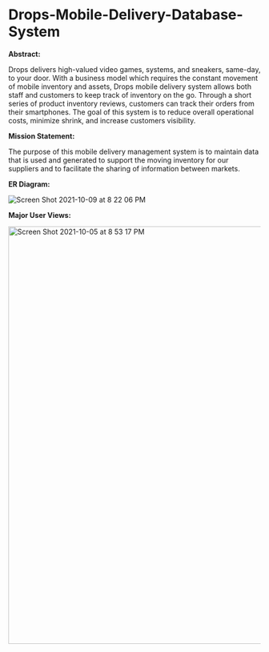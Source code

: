 # Drops-Mobile-Delivery-Database-System

**Abstract:**

Drops delivers high-valued video games, systems, and sneakers, same-day, to your door. With a business model which requires the constant movement of mobile inventory and assets, Drops mobile delivery system allows both staff and customers to keep track of inventory on the go. Through a short series of product inventory reviews, customers can track their orders from their smartphones. The goal of this system is to reduce overall operational costs,  minimize shrink, and increase customers visibility. 

**Mission Statement:**

The purpose of this mobile delivery management system is to maintain data that is used and generated to support the moving inventory for our suppliers and to facilitate the sharing of information between markets.


**ER Diagram:**

![Screen Shot 2021-10-09 at 8 22 06 PM](https://user-images.githubusercontent.com/47196412/136677923-3216e505-1176-414d-8a2e-12ed9e268d9a.png)



**Major User Views:**


<img width="834" alt="Screen Shot 2021-10-05 at 8 53 17 PM" src="https://user-images.githubusercontent.com/47196412/136128331-72094e05-895c-4f7d-b1a0-dd567212f9d7.png">
